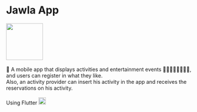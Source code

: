 # Jawla App

<div align="left">
  <img height="100" src="https://e.top4top.io/p_2731f4mq71.png"  />
</div>
<br>
📱 A mobile app that displays activities and entertainment events 🚴🏻‍♂️🏄🏻‍♂️🧗🏻, and users can register in what they like.
<br>
Also, an activity provider can insert his activity in the app and receives the reservations on his activity.
<br><br>
<div align="left"> Using Flutter 
  <img src="https://cdn.jsdelivr.net/gh/devicons/devicon/icons/flutter/flutter-original.svg" height="20" alt="flutter logo"  />
</div>

